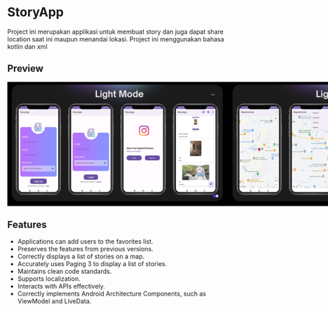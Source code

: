 # StoryApp
 Project ini merupakan applikasi untuk membuat story dan juga dapat share location saat ini maupun menandai lokasi. Project ini menggunakan bahasa kotlin dan xml

## Preview <a name="Preview"></a>
<div style="display:flex;">
     <img alt="Preview" title="Preview" width="" src="images/1.png" />
     <img alt="Preview" title="Preview" width="" src="images/2.png" />
</div>

## Features <a name="Feature"></a>
- Applications can add users to the favorites list.
- Preserves the features from previous versions.
- Correctly displays a list of stories on a map.
- Accurately uses Paging 3 to display a list of stories.
- Maintains clean code standards.
- Supports localization.
- Interacts with APIs effectively.
- Correctly implements Android Architecture Components, such as ViewModel and LiveData.

 

